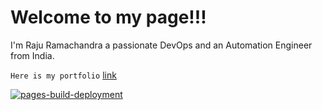 # Welcome to my page!!!

I'm Raju Ramachandra a passionate DevOps and an Automation Engineer from India.

`Here is my portfolio` [link](https://rajuramachandra.github.io/portfolio/)

[![pages-build-deployment](https://github.com/rajuramachandra/portfolio/actions/workflows/pages/pages-build-deployment/badge.svg)](https://github.com/rajuramachandra/portfolio/actions/workflows/pages/pages-build-deployment/badge.svg)
